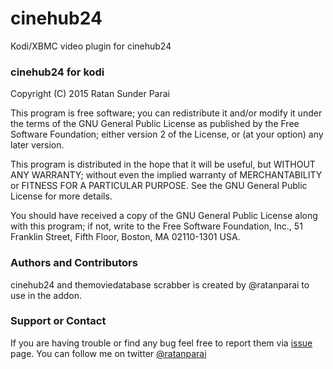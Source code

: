 # cinehub24
Kodi/XBMC video plugin for cinehub24

### cinehub24 for kodi
Copyright (C) 2015  Ratan Sunder Parai

This program is free software; you can redistribute it and/or modify
it under the terms of the GNU General Public License as published by
the Free Software Foundation; either version 2 of the License, or
(at your option) any later version.

This program is distributed in the hope that it will be useful,
but WITHOUT ANY WARRANTY; without even the implied warranty of
MERCHANTABILITY or FITNESS FOR A PARTICULAR PURPOSE.  See the
GNU General Public License for more details.

You should have received a copy of the GNU General Public License along
with this program; if not, write to the Free Software Foundation, Inc.,
51 Franklin Street, Fifth Floor, Boston, MA 02110-1301 USA.





### Authors and Contributors
cinehub24 and themoviedatabase scrabber is created by @ratanparai to use in the addon. 

### Support or Contact
If you are having trouble or find any bug feel free to report them via [issue](https://github.com/ratanparai/cinehub24/issues) page. You can follow me on twitter [@ratanparai](http://twitter.com/ratanparai)